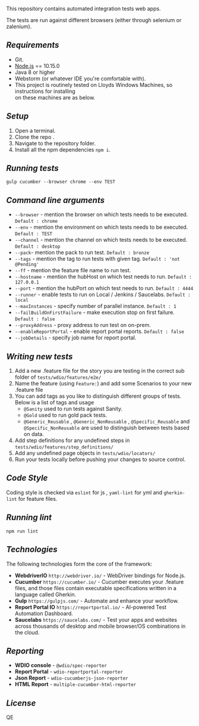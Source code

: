 
This repository contains automated integration tests web apps.  
  
The tests are run against different browsers (either through selenium or zalenium).  
  
## *Requirements*  
  
* Git.  
* [Node.js](https://nodejs.org/) == 10.15.0  
* Java 8 or higher    
* Webstorm (or whatever IDE you're comfortable with).  
* This project is routinely tested on Lloyds Windows Machines, so instructions for installing  
  on these machines are as below.  
  
## *Setup*  
  
1. Open a terminal.  
2. Clone the repo .  
3. Navigate to the repository folder.  
4. Install all the npm dependencies `npm i`.  
  
## *Running tests*  
  
`gulp cucumber --browser chrome --env TEST`  
  
## *Command line arguments*  
* `--browser` - mention the browser on which tests needs to be executed. `Default : chrome`  
* `--env` - mention the environment on which tests needs to be executed. `Default : TEST`  
* `--channel` - mention the channel on which tests needs to be executed. `Default : desktop`  
* `--pack`- mention the pack to run test. `Default : bronze`  
* `--tags` - mention the tag to run tests with given tag. `Default : 'not @Pending'`  
* `--ff` - mention the feature file name to run test.  
* `--hostname` - mention the hubHost on which test needs to run. `Default : 127.0.0.1`  
* `--port` - mention the hubPort on which test needs to run. `Default : 4444`  
* `--runner` - enable tests to run on Local / Jenkins / Saucelabs. `Default : local`  
* `--maxInstances` - specify number of parallel instance. `Default : 1`  
* `--failBuildOnFirstFailure` - make execution stop on first failure. `Default : false`  
* `--proxyAddress` - proxy address to run test on on-prem.  
* `--enableReportPortal` - enable report portal reports. `Default : false`  
* `--jobDetails` - specify job name for report portal.  
  
  
## *Writing new tests*  
  
1. Add a new .feature file for the story you are testing in the correct sub folder of `tests/wdio/features/e2e/`  
2. Name the feature (using `Feature:`) and add some Scenarios to your new .feature file  
3. You can add tags as you like to distinguish different groups of tests. Below is a list of tags and usage  
   * `@Sanity` used to run tests against Sanity.  
   * `@Gold` used to run gold pack tests.  
   * `@Generic_Reusable` , `@Generic_NonReusable` , `@Specific_Reusable` and `@Specific_NonReusable` are used to distinguish between tests based on data.  
4. Add step definitions for any undefined steps in `tests/wdio/features/step_definitions/`  
5. Add any undefined page objects in `tests/wdio/locators/`  
6. Run your tests locally before pushing your changes to source control.  
  
## *Code Style*  
  
Coding style is checked via `eslint` for js , `yaml-lint` for yml and `gherkin-lint` for feature files.  
  
## *Running lint*  
  
`npm run lint`  
  
## *Technologies*  
  
The following technologies form the core of the framework:  
  
* **WebdriverIO** `http://webdriver.io/` - WebDriver bindings for Node.js.   
* **Cucumber** `https://cucumber.io/` - Cucumber executes your .feature files, and those files contain executable specifications written in a language called Gherkin.  
* **Gulp** `https://gulpjs.com/` - Automate and enhance your workflow.  
* **Report Portal IO** `https://reportportal.io/` - AI-powered Test Automation Dashboard.  
* **Saucelabs** `https://saucelabs.com/` - Test your apps and websites across thousands of desktop and mobile browser/OS combinations in the cloud.  
  
## *Reporting*  
  
* **WDIO console** - `@wdio/spec-reporter`  
* **Report Portal** - `wdio-reportportal-reporter`  
* **Json Report** - `wdio-cucumberjs-json-reporter`  
* **HTML Report** - `multiple-cucumber-html-reporter`  
  
  
*License*  
----  
QE
